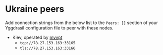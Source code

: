 # Ukraine peers

Add connection strings from the below list to the `Peers: []` section of your
Yggdrasil configuration file to peer with these nodes.

* Kiev, operated by [mvvpt](mvvpt0@bigmir.net)
  * `tcp://78.27.153.163:33165`
  * `tls://78.27.153.163:33166`
